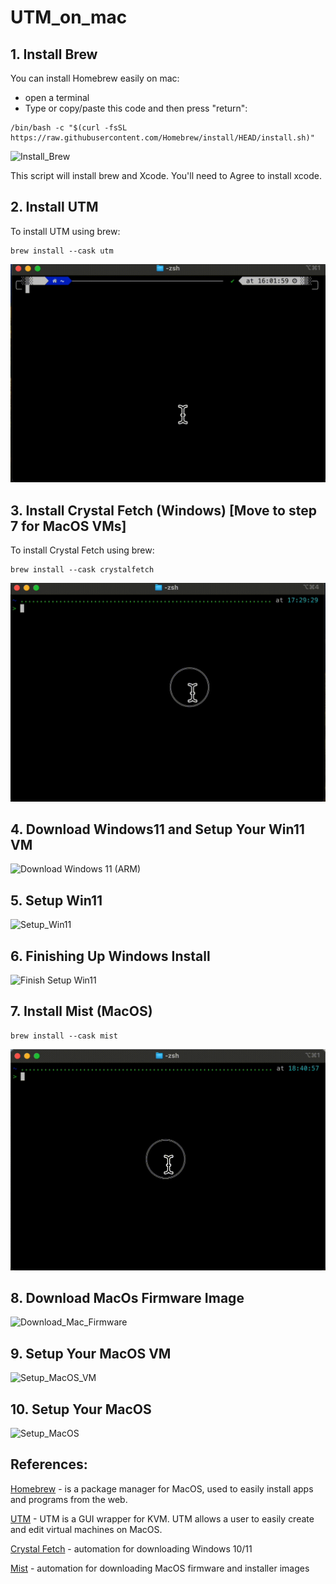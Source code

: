# UTM_on_mac

## 1. Install Brew 
You can install Homebrew easily on mac:
* open a terminal
* Type or copy/paste this code and then press "return": 
```Shell
/bin/bash -c "$(curl -fsSL https://raw.githubusercontent.com/Homebrew/install/HEAD/install.sh)"
```


![Install_Brew](./videos/install_brew.gif) 

This script will install brew and Xcode. You'll need to Agree to install xcode.

## 2. Install UTM

To install UTM using brew:
```Shell
brew install --cask utm
```

![Install_UTM](./videos/install_utm.gif)

## 3. Install Crystal Fetch (Windows) [Move to step 7 for MacOS VMs]

To install Crystal Fetch using brew:
```Shell
brew install --cask crystalfetch
```

![Install_Crystal_Fetch](./videos/install_crystalfetch.gif)

## 4. Download Windows11 and Setup Your Win11 VM

![Download Windows 11 (ARM)](./videos/get_win11_vm_setup.gif)

## 5. Setup Win11

![Setup_Win11](./videos/installing_win11.gif)

## 6. Finishing Up Windows Install
![Finish Setup Win11](./videos/finishing_up.gif)

## 7. Install Mist (MacOS)

```Shell
brew install --cask mist
```

![Install_Mist](./videos/install_mist.gif)

## 8. Download MacOs Firmware Image


![Download_Mac_Firmware](./videos/download_ipsw_firmware_image.gif)


## 9. Setup Your MacOS VM

![Setup_MacOS_VM](./videos/setup_macos_vm.gif)


## 10. Setup Your MacOS 

![Setup_MacOS](./videos/setup_macos.gif)

## References:

[Homebrew](https://brew.sh/) - is a package manager for MacOS, used to easily install apps and programs from the web.

[UTM](https://mac.getutm.app/) - UTM is a GUI wrapper for KVM. UTM allows a user to easily create and edit virtual machines on MacOS.

[Crystal Fetch](https://github.com/TuringSoftware/CrystalFetch) - automation for downloading Windows 10/11

[Mist](https://github.com/ninxsoft/Mist) - automation for downloading MacOS firmware and installer images